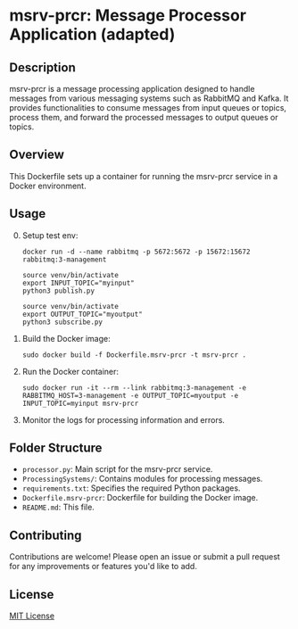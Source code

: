 # msrv-prcr: Message Processor Application (adapted)

## Description
msrv-prcr is a message processing application designed to handle messages from various messaging systems such as RabbitMQ and Kafka. It provides functionalities to consume messages from input queues or topics, process them, and forward the processed messages to output queues or topics.

## Overview
This Dockerfile sets up a container for running the msrv-prcr service in a Docker environment.

## Usage
0. Setup test env:
    ```
    docker run -d --name rabbitmq -p 5672:5672 -p 15672:15672 rabbitmq:3-management
    
    source venv/bin/activate
    export INPUT_TOPIC="myinput"
    python3 publish.py

    source venv/bin/activate
    export OUTPUT_TOPIC="myoutput"
    python3 subscribe.py
    ```
1. Build the Docker image:
    ```
    sudo docker build -f Dockerfile.msrv-prcr -t msrv-prcr .
    ```
2. Run the Docker container:
    ```
    sudo docker run -it --rm --link rabbitmq:3-management -e RABBITMQ_HOST=3-management -e OUTPUT_TOPIC=myoutput -e INPUT_TOPIC=myinput msrv-prcr
    ```
3. Monitor the logs for processing information and errors.

## Folder Structure
- `processor.py`: Main script for the msrv-prcr service.
- `ProcessingSystems/`: Contains modules for processing messages.
- `requirements.txt`: Specifies the required Python packages.
- `Dockerfile.msrv-prcr`: Dockerfile for building the Docker image.
- `README.md`: This file.

## Contributing
Contributions are welcome! Please open an issue or submit a pull request for any improvements or features you'd like to add.

## License
[MIT License](LICENSE)
